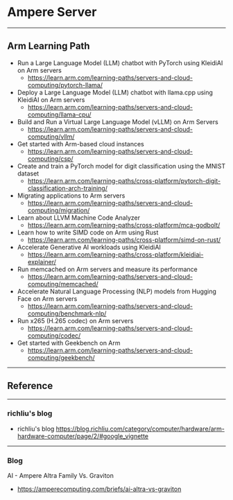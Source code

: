 # Ampere Server


---
## Arm Learning Path


* Run a Large Language Model (LLM) chatbot with PyTorch using KleidiAI on Arm servers
    * https://learn.arm.com/learning-paths/servers-and-cloud-computing/pytorch-llama/
* Deploy a Large Language Model (LLM) chatbot with llama.cpp using KleidiAI on Arm servers
    * https://learn.arm.com/learning-paths/servers-and-cloud-computing/llama-cpu/
* Build and Run a Virtual Large Language Model (vLLM) on Arm Servers
    * https://learn.arm.com/learning-paths/servers-and-cloud-computing/vllm/
* Get started with Arm-based cloud instances
    * https://learn.arm.com/learning-paths/servers-and-cloud-computing/csp/
* Create and train a PyTorch model for digit classification using the MNIST dataset
    * https://learn.arm.com/learning-paths/cross-platform/pytorch-digit-classification-arch-training/
* Migrating applications to Arm servers
    * https://learn.arm.com/learning-paths/servers-and-cloud-computing/migration/
* Learn about LLVM Machine Code Analyzer
    * https://learn.arm.com/learning-paths/cross-platform/mca-godbolt/
* Learn how to write SIMD code on Arm using Rust
    * https://learn.arm.com/learning-paths/cross-platform/simd-on-rust/
* Accelerate Generative AI workloads using KleidiAI
    * https://learn.arm.com/learning-paths/cross-platform/kleidiai-explainer/
* Run memcached on Arm servers and measure its performance
    * https://learn.arm.com/learning-paths/servers-and-cloud-computing/memcached/
* Accelerate Natural Language Processing (NLP) models from Hugging Face on Arm servers
    * https://learn.arm.com/learning-paths/servers-and-cloud-computing/benchmark-nlp/
* Run x265 (H.265 codec) on Arm servers
    * https://learn.arm.com/learning-paths/servers-and-cloud-computing/codec/
* Get started with Geekbench on Arm
    * https://learn.arm.com/learning-paths/servers-and-cloud-computing/geekbench/




--- 
## Reference

---
### richliu's blog

* richliu's blog
https://blog.richliu.com/category/computer/hardware/arm-hardware-computer/page/2/#google_vignette

---
### Blog

AI - Ampere Altra Family Vs. Graviton
* https://amperecomputing.com/briefs/ai-altra-vs-graviton



